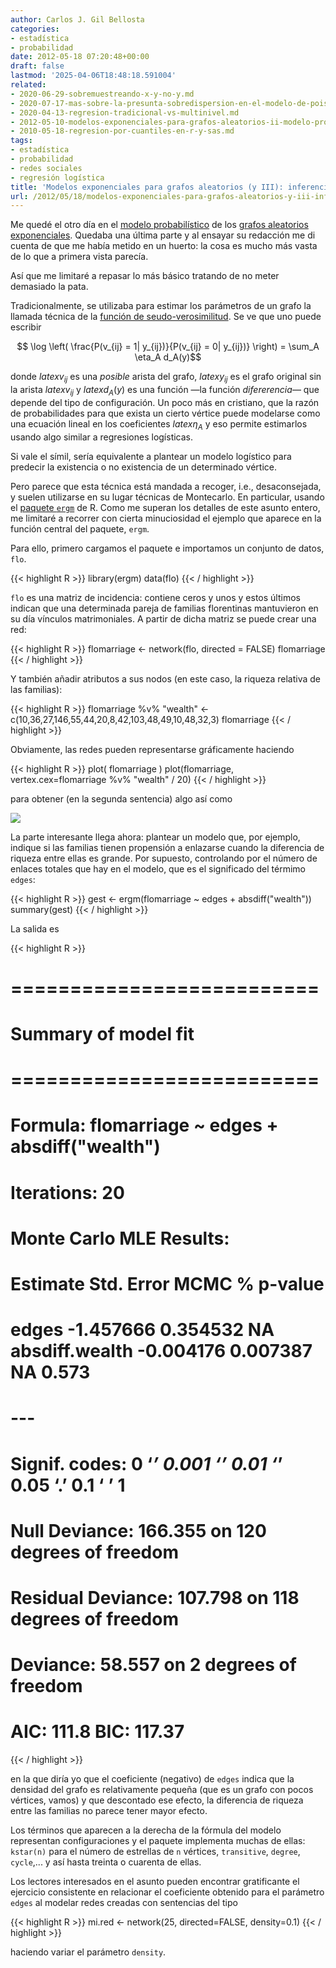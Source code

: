 ```yaml
---
author: Carlos J. Gil Bellosta
categories:
- estadística
- probabilidad
date: 2012-05-18 07:20:48+00:00
draft: false
lastmod: '2025-04-06T18:48:18.591004'
related:
- 2020-06-29-sobremuestreando-x-y-no-y.md
- 2020-07-17-mas-sobre-la-presunta-sobredispersion-en-el-modelo-de-poisson.md
- 2020-04-13-regresion-tradicional-vs-multinivel.md
- 2012-05-10-modelos-exponenciales-para-grafos-aleatorios-ii-modelo-probabilistico.md
- 2010-05-18-regresion-por-cuantiles-en-r-y-sas.md
tags:
- estadística
- probabilidad
- redes sociales
- regresión logística
title: 'Modelos exponenciales para grafos aleatorios (y III): inferencia'
url: /2012/05/18/modelos-exponenciales-para-grafos-aleatorios-y-iii-inferencia/
---
```


Me quedé el otro día en el [modelo probabilístico](http://www.datanalytics.com/2012/05/10/modelos-exponenciales-para-grafos-aleatorios-ii-modelo-probabilistico/) de los [grafos aleatorios exponenciales](http://www.datanalytics.com/2012/05/09/modelos-exponenciales-para-grafos-aleatorios-i-motivacion/). Quedaba una última parte y al ensayar su redacción me di cuenta de que me había metido en un huerto: la cosa es mucho más vasta de lo que a primera vista parecía.

Así que me limitaré a repasar lo más básico tratando de no meter demasiado la pata.

Tradicionalmente, se utilizaba para estimar los parámetros de un grafo la llamada técnica de la [función de seudo-verosimilitud](http://en.wikipedia.org/wiki/Pseudolikelihood). Se ve que uno puede escribir


$$ \log \left( \frac{P(v_{ij} = 1| y_{ij})}{P(v_{ij} = 0| y_{ij})} \right) = \sum_A \eta_A d_A(y)$$

donde $latex v_{ij}$ es una _posible_ arista del grafo, $latex y_{ij}$ es el grafo original sin la arista $latex v_{ij}$ y $latex d_A(y)$ es una función —la función _difererencia_— que depende del tipo de configuración. Un poco más en cristiano, que la razón de probabilidades para que exista un cierto vértice puede modelarse como una ecuación lineal en los coeficientes $latex \eta_A$ y eso permite estimarlos usando algo similar a regresiones logísticas.

Si vale el símil, sería equivalente a plantear un modelo logístico para predecir la existencia o no existencia de un determinado vértice.

Pero parece que esta técnica está mandada a recoger, i.e., desaconsejada, y suelen utilizarse en su lugar técnicas de Montecarlo. En particular, usando el [paquete `ergm`](http://cran.r-project.org/web/packages/ergm/index.html) de R. Como me superan los detalles de este asunto entero, me limitaré a recorrer con cierta minuciosidad el ejemplo que aparece en la función central del paquete, `ergm`.

Para ello, primero cargamos el paquete e importamos un conjunto de datos, `flo`.

{{< highlight R >}}
library(ergm)
data(flo)
{{< / highlight >}}

`flo` es una matriz de incidencia: contiene ceros y unos y estos últimos indican que una determinada pareja de familias florentinas mantuvieron en su día vínculos matrimoniales. A partir de dicha matriz se puede crear una red:

{{< highlight R >}}
flomarriage <- network(flo, directed = FALSE)
flomarriage
{{< / highlight >}}

Y también añadir atributos a sus nodos (en este caso, la riqueza relativa de las familias):

{{< highlight R >}}
flomarriage %v% "wealth" <- c(10,36,27,146,55,44,20,8,42,103,48,49,10,48,32,3)
flomarriage
{{< / highlight >}}

Obviamente, las redes pueden representarse gráficamente haciendo

{{< highlight R >}}
plot( flomarriage )
plot(flomarriage, vertex.cex=flomarriage %v% "wealth" / 20)
{{< / highlight >}}

para obtener (en la segunda sentencia) algo así como

[![](/wp-uploads/2012/05/flomarriage.png#center)
](/wp-uploads/2012/05/flomarriage.png#center)

La parte interesante llega ahora: plantear un modelo que, por ejemplo, indique si las familias tienen propensión a enlazarse cuando la diferencia de riqueza entre ellas es grande. Por supuesto, controlando por el número de enlaces totales que hay en el modelo, que es el significado del térmimo `edges`:

{{< highlight R >}}
gest <- ergm(flomarriage ~ edges + absdiff("wealth"))
summary(gest)
{{< / highlight >}}

La salida es

{{< highlight R >}}
# ==========================
# Summary of model fit
# ==========================
#
# Formula: flomarriage ~ edges + absdiff("wealth")
#
# Iterations: 20
#
# Monte Carlo MLE Results:
# Estimate Std. Error MCMC % p-value
# edges -1.457666 0.354532 NA absdiff.wealth -0.004176 0.007387 NA 0.573
# ---
# Signif. codes: 0 ‘***’ 0.001 ‘**’ 0.01 ‘*’ 0.05 ‘.’ 0.1 ‘ ’ 1
#
# Null Deviance: 166.355 on 120 degrees of freedom
# Residual Deviance: 107.798 on 118 degrees of freedom
# Deviance: 58.557 on 2 degrees of freedom
#
# AIC: 111.8 BIC: 117.37
{{< / highlight >}}

en la que diría yo que el coeficiente (negativo) de `edges` indica que la densidad del grafo es relativamente pequeña (que es un grafo con pocos vértices, vamos) y que descontado ese efecto, la diferencia de riqueza entre las familias no parece tener mayor efecto.

Los términos que aparecen a la derecha de la fórmula del modelo representan configuraciones y el paquete implementa muchas de ellas: `kstar(n)` para el número de estrellas de `n` vértices, `transitive`, `degree`, `cycle`,... y así hasta treinta o cuarenta de ellas.

Los lectores interesados en el asunto pueden encontrar gratificante el ejercicio consistente en relacionar el coeficiente obtenido para el parámetro `edges` al modelar redes creadas con sentencias del tipo

{{< highlight R >}}
mi.red <- network(25, directed=FALSE, density=0.1)
{{< / highlight >}}

haciendo variar el parámetro `density`.